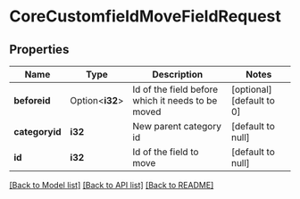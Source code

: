 # CoreCustomfieldMoveFieldRequest

## Properties

Name | Type | Description | Notes
------------ | ------------- | ------------- | -------------
**beforeid** | Option<**i32**> | Id of the field before which it needs to be moved | [optional][default to 0]
**categoryid** | **i32** | New parent category id | [default to null]
**id** | **i32** | Id of the field to move | [default to null]

[[Back to Model list]](../README.md#documentation-for-models) [[Back to API list]](../README.md#documentation-for-api-endpoints) [[Back to README]](../README.md)


